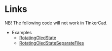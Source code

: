 # Links
NB! The following code will not work in TinkerCad.

- Examples
    - [RotatingOledState](./Examples/RotatingOledState/RotatingOledState.ino)
    - [RotatingOledStateSeparateFiles](./Examples/RotatingOledStateSeparateFiles/RotatingOledStateSeparateFiles.ino)
